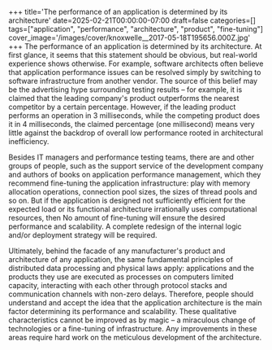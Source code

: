 +++
title='The performance of an application is determined by its architecture'
date=2025-02-21T00:00:00-07:00
draft=false
categories=[]
tags=["application", "performance", "architecture", "product", "fine-tuning"]
cover_image='/images/cover/knoxwelle__2017-05-18T195656.000Z.jpg'
+++
The performance of an application is determined by its architecture. At first glance, it seems that this statement should be obvious, but real-world experience shows otherwise. For example, software architects often believe that application performance issues can be resolved simply by switching to software infrastructure from another vendor. The source of this belief may be the advertising hype surrounding testing results – for example, it is claimed that the leading company's product outperforms the nearest competitor by a certain percentage. However, if the leading product performs an operation in 3 milliseconds, while the competing product does it in 4 milliseconds, the claimed percentage (one millisecond) means very little against the backdrop of overall low performance rooted in architectural inefficiency.

Besides IT managers and performance testing teams, there are
and other groups of people, such as the support service of the development company
and authors of books on application performance management, which
they recommend fine-tuning the application infrastructure:
play with memory allocation operations, connection pool sizes,
the sizes of thread pools and so on. But if the application is designed
not sufficiently efficient for the expected load or its functional architecture irrationally uses computational resources, then
No amount of fine-tuning will ensure the desired performance and scalability. A complete redesign of the internal logic and/or deployment strategy will be required.

Ultimately, behind the facade of any manufacturer's product and architecture
of any application, the same fundamental principles of distributed data processing and physical laws apply: applications
and the products they use are executed as processes on computers
limited capacity, interacting with each other through protocol stacks and communication channels with non-zero delays. Therefore, people should understand and accept the idea that the application architecture is
the main factor determining its performance and scalability. These qualitative characteristics cannot be improved as
by magic – a miraculous change of technologies or a fine-tuning of infrastructure. Any improvements in these areas require
hard work on the meticulous development of the architecture.